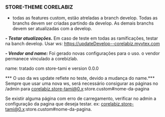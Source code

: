 ### STORE-THEME CORELABIZ ###

- todas as features custom, estão atreladas a branch develop.
Todas as branchs devem ser criadas partindo da develop.
As demais branchs devem ser atualizadas com a develop.

***- Testar atualizações.***
Em caso de teste em todas as ramificações, testar na banch develop.
Usar ws: https://updateDevelop--corelabiz.myvtex.com

***- Vendor and name:***
Foi gerado novas configurações para o uso.
o vendor permanece vinculado a corebizlab.

name: tratado com store-tami e version 0.0.0

*** O uso da ws update reflete no teste, devido a mudança do name.***
Sempre que usar uma nova ws, será necessário consigurar as páginas
no /admin para corelabiz.store-tami@0.x:store.custom#nome-da-pagina

Se existir alguma página com erro de carregamento, verificar no admin a configuração
da pagina que deseja testar.
ex: corelabiz.store-tami@0.x:store.custom#nome-da-pagina.